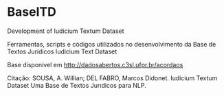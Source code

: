 # BaseITD
Development of Iudicium Textum Dataset


Ferramentas, scripts e códigos utilizados no desenvolvimento da Base de Textos Jurídicos Iudicium Text Dataset

Base disponível em http://dadosabertos.c3sl.ufpr.br/acordaos

Citação:
SOUSA, A. Willian; DEL FABRO, Marcos Didonet. Iudicium Textum Dataset Uma Base de Textos Jurıdicos para NLP.
